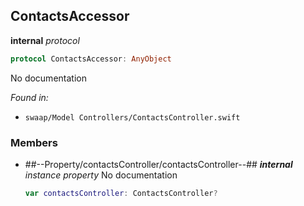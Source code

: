 ## ContactsAccessor

**internal** *protocol*

```swift
protocol ContactsAccessor: AnyObject
```

No documentation



*Found in:*

* `swaap/Model Controllers/ContactsController.swift`


### Members



* ##--Property/contactsController/contactsController--##
	***internal*** *instance property*
	No documentation
	```swift
	var contactsController: ContactsController?
	```


